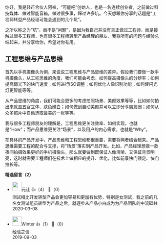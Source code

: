 你好，我是轻芒合伙人阿禅，“可能吧”创始人，也是一名连续创业者，之前做过科技媒体、做过智能音箱，做过很多事，踩过许多坑。今天想跟你分享的话题是“工程师转型产品经理可能会遇到的几个坑”。

之所以称之为“坑”，而不是“问题”，是因为我自己并没有真正做过工程师，而是接触过很多工程师，也有很多工程师转型产品经理的朋友，我将所有的问题与经验总结起来，并分享给你，希望对你有用。

## 工程思维与产品思维

首先以手机摄像头为例，来说说工程思维与产品思维的差异。假设我们要做一款手机摄像头，从工程思维的角度，我们可能会考虑，如何提高摄像头的分辨率；如何提高弱光下的快门速度；如何进行ISO调整；如何优化人像识别功能；如何使闪光灯更智能等等。

从产品思维的角度，我们可能会更多的考虑拍照场景、美颜效果等等，比如如何拍出来就显五官立体、肤色嫩白；如何做到自动美颜并可以立即分享朋友圈；如何从众多照片中自动选取最美的一张等等。

我与很多工程师朋友的理解是，工程思维更关注效率、如何实现，也就是“How”；而产品思维更关注“场景”，以及用户的内心需求，也就是“Why”。

在具体的产品开发中，产品思维和工程思维都很重要，需要将两者结合起来。产品思维需要工程的配合与支撑，将“场景”落实到产品开发。比如，产品经理想做一款夜间拍摄效果更好的手机摄像头，那么就要做到既保证人像清晰，又保证背景明亮，这时就需要工程师们在技术上做相应的提升、优化，比如前景快门锁定、快门拉长等。
<div><strong>精选留言（2）</strong></div><ul>
<li><img src="https://static001.geekbang.org/account/avatar/00/0f/5e/2d/99b4675c.jpg" width="30px"><span>元让</span> 👍（4） 💬（0）<div>测试相比开发转型产品会更加容易和更加有优势，特别是女测试，我之前的几名女测试组员转型为产品之后，就逐步从产品小白成为为产品团队的中流砥柱</div>2020-03-08</li><br/><li><img src="https://static001.geekbang.org/account/avatar/00/15/bc/23/42e3a432.jpg" width="30px"><span>Winter</span> 👍（1） 💬（0）<div>经验之谈</div>2019-09-03</li><br/>
</ul>
